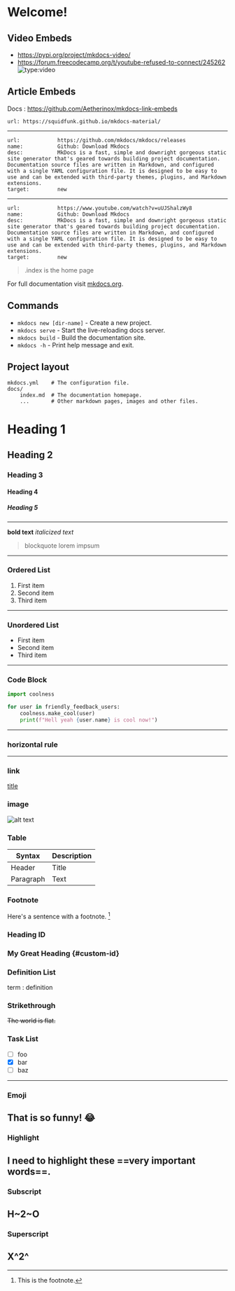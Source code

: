 # Welcome!

## Video Embeds
* https://pypi.org/project/mkdocs-video/
* https://forum.freecodecamp.org/t/youtube-refused-to-connect/245262
![type:video](https://www.youtube.com/embed/uUJShalzWy8)

## Article Embeds
Docs : https://github.com/Aetherinox/mkdocs-link-embeds

```embed
url: https://squidfunk.github.io/mkdocs-material/
```
---

```embed
url:            https://github.com/mkdocs/mkdocs/releases
name:           Github: Download Mkdocs
desc:           MkDocs is a fast, simple and downright gorgeous static site generator that's geared towards building project documentation. Documentation source files are written in Markdown, and configured with a single YAML configuration file. It is designed to be easy to use and can be extended with third-party themes, plugins, and Markdown extensions.
target:         new
```
---

```embed
url:            https://www.youtube.com/watch?v=uUJShalzWy8
name:           Github: Download Mkdocs
desc:           MkDocs is a fast, simple and downright gorgeous static site generator that's geared towards building project documentation. Documentation source files are written in Markdown, and configured with a single YAML configuration file. It is designed to be easy to use and can be extended with third-party themes, plugins, and Markdown extensions.
target:         new
```

> .index is the home page

For full documentation visit [mkdocs.org](https://www.mkdocs.org).

## Commands

* `mkdocs new [dir-name]` - Create a new project.
* `mkdocs serve` - Start the live-reloading docs server.
* `mkdocs build` - Build the documentation site.
* `mkdocs -h` - Print help message and exit.

## Project layout

    mkdocs.yml    # The configuration file.
    docs/
        index.md  # The documentation homepage.
        ...       # Other markdown pages, images and other files.

# Heading 1
## Heading 2
### Heading 3
#### Heading 4
##### Heading 5
---

**bold text**
*italicized text*
> blockquote lorem impsum
---

### Ordered List 
1. First item
2. Second item
3. Third item
---

### Unordered List
- First item
- Second item
- Third item
---

### Code Block
```python
import coolness

for user in friendly_feedback_users:
    coolness.make_cool(user)
    print(f"Hell yeah {user.name} is cool now!")
```

---

### horizontal rule
---

### link
[title](https://www.example.com)

### image
![alt text](assets/img/favicon.ico)

### Table

| Syntax | Description |
| ----------- | ----------- |
| Header | Title |
| Paragraph | Text |

### Footnote
Here's a sentence with a footnote. [^1]

[^1]: This is the footnote.

### Heading ID
### My Great Heading {#custom-id}

### Definition List
term
: definition

### Strikethrough
~~The world is flat.~~

### Task List
* [ ] foo
* [x] bar
* [ ] baz
---

### Emoji
That is so funny! :joy:
---

### Highlight
I need to highlight these ==very important words==.
---

### Subscript
H~2~O
---

### Superscript
X^2^
---